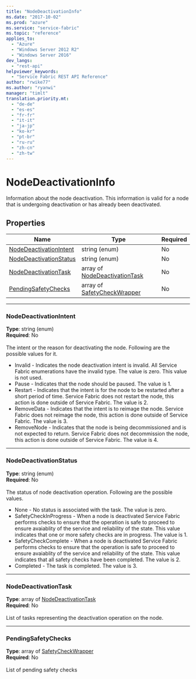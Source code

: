 ```yaml
---
title: "NodeDeactivationInfo"
ms.date: "2017-10-02"
ms.prod: "azure"
ms.service: "service-fabric"
ms.topic: "reference"
applies_to: 
  - "Azure"
  - "Windows Server 2012 R2"
  - "Windows Server 2016"
dev_langs: 
  - "rest-api"
helpviewer_keywords: 
  - "Service Fabric REST API Reference"
author: "rwike77"
ms.author: "ryanwi"
manager: "timlt"
translation.priority.mt: 
  - "de-de"
  - "es-es"
  - "fr-fr"
  - "it-it"
  - "ja-jp"
  - "ko-kr"
  - "pt-br"
  - "ru-ru"
  - "zh-cn"
  - "zh-tw"
---
```

# NodeDeactivationInfo

Information about the node deactivation. This information is valid for a node that is undergoing deactivation or has already been deactivated.

## Properties
| Name | Type | Required |
| --- | --- | --- |
| [NodeDeactivationIntent](#nodedeactivationintent) | string (enum) | No |
| [NodeDeactivationStatus](#nodedeactivationstatus) | string (enum) | No |
| [NodeDeactivationTask](#nodedeactivationtask) | array of [NodeDeactivationTask](sfclient-model-nodedeactivationtask.md) | No |
| [PendingSafetyChecks](#pendingsafetychecks) | array of [SafetyCheckWrapper](sfclient-model-safetycheckwrapper.md) | No |

____
### NodeDeactivationIntent
__Type__: string (enum) <br/>
__Required__: No<br/>
<br/>
The intent or the reason for deactivating the node. Following are the possible values for it.

  - Invalid - Indicates the node deactivation intent is invalid. All Service Fabric enumerations have the invalid type. The value is zero. This value is not used.
  - Pause - Indicates that the node should be paused. The value is 1.
  - Restart - Indicates that the intent is for the node to be restarted after a short period of time. Service Fabric does not restart the node, this action is done outside of Service Fabric. The value is 2.
  - RemoveData - Indicates that the intent is to reimage the node. Service Fabric does not reimage the node, this action is done outside of Service Fabric. The value is 3.
  - RemoveNode - Indicates that the node is being decommissioned and is not expected to return. Service Fabric does not decommission the node, this action is done outside of Service Fabric. The value is 4.


____
### NodeDeactivationStatus
__Type__: string (enum) <br/>
__Required__: No<br/>
<br/>
The status of node deactivation operation. Following are the possible values.

  - None - No status is associated with the task. The value is zero.
  - SafetyCheckInProgress - When a node is deactivated Service Fabric performs checks to ensure that the operation is safe to proceed to ensure avaiablity of the service and reliability of the state. This value indicates that one or more safety checks are in progress. The value is 1.
  - SafetyCheckComplete - When a node is deactivated Service Fabric performs checks to ensure that the operation is safe to proceed to ensure avaiablity of the service and reliability of the state. This value indicates that all safety checks have been completed. The value is 2.
  - Completed - The task is completed. The value is 3.


____
### NodeDeactivationTask
__Type__: array of [NodeDeactivationTask](sfclient-model-nodedeactivationtask.md) <br/>
__Required__: No<br/>
<br/>
List of tasks representing the deactivation operation on the node.

____
### PendingSafetyChecks
__Type__: array of [SafetyCheckWrapper](sfclient-model-safetycheckwrapper.md) <br/>
__Required__: No<br/>
<br/>
List of pending safety checks
